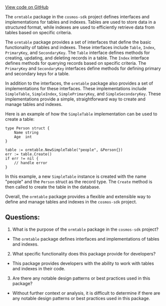 [View code on GitHub](https://github.com/cosmos/cosmos-sdk.git/orm/model/ormtable/doc.go)

The `ormtable` package in the `cosmos-sdk` project defines interfaces and implementations for tables and indexes. Tables are used to store data in a structured format, while indexes are used to efficiently retrieve data from tables based on specific criteria.

The `ormtable` package provides a set of interfaces that define the basic functionality of tables and indexes. These interfaces include `Table`, `Index`, `PrimaryKey`, and `SecondaryKey`. The `Table` interface defines methods for creating, updating, and deleting records in a table. The `Index` interface defines methods for querying records based on specific criteria. The `PrimaryKey` and `SecondaryKey` interfaces define methods for defining primary and secondary keys for a table.

In addition to the interfaces, the `ormtable` package also provides a set of implementations for these interfaces. These implementations include `SimpleTable`, `SimpleIndex`, `SimplePrimaryKey`, and `SimpleSecondaryKey`. These implementations provide a simple, straightforward way to create and manage tables and indexes.

Here is an example of how the `SimpleTable` implementation can be used to create a table:

```
type Person struct {
    Name string
    Age  int
}

table := ormtable.NewSimpleTable("people", &Person{})
err := table.Create()
if err != nil {
    // handle error
}
```

In this example, a new `SimpleTable` instance is created with the name "people" and the `Person` struct as the record type. The `Create` method is then called to create the table in the database.

Overall, the `ormtable` package provides a flexible and extensible way to define and manage tables and indexes in the `cosmos-sdk` project.
## Questions: 
 1. What is the purpose of the `ormtable` package in the `cosmos-sdk` project?
- The `ormtable` package defines interfaces and implementations of tables and indexes.

2. What specific functionality does this package provide for developers?
- This package provides developers with the ability to work with tables and indexes in their code.

3. Are there any notable design patterns or best practices used in this package?
- Without further context or analysis, it is difficult to determine if there are any notable design patterns or best practices used in this package.